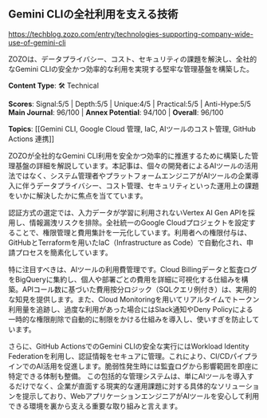 ## Gemini CLIの全社利用を支える技術

https://techblog.zozo.com/entry/technologies-supporting-company-wide-use-of-gemini-cli

ZOZOは、データプライバシー、コスト、セキュリティの課題を解決し、全社的なGemini CLIの安全かつ効率的な利用を実現する堅牢な管理基盤を構築した。

**Content Type**: 🛠️ Technical

**Scores**: Signal:5/5 | Depth:5/5 | Unique:4/5 | Practical:5/5 | Anti-Hype:5/5
**Main Journal**: 96/100 | **Annex Potential**: 94/100 | **Overall**: 96/100

**Topics**: [[Gemini CLI, Google Cloud 管理, IaC, AIツールのコスト管理, GitHub Actions 連携]]

ZOZOが全社的なGemini CLI利用を安全かつ効率的に推進するために構築した管理基盤の詳細を解説しています。本記事は、個々の開発者によるAIツールの活用法ではなく、システム管理者やプラットフォームエンジニアがAIツールの企業導入に伴うデータプライバシー、コスト管理、セキュリティといった運用上の課題をいかに解決したかに焦点を当てています。

認証方式の選定では、入力データが学習に利用されないVertex AI Gen APIを採用し、情報漏洩リスクを排除。全社統一のGoogle Cloudプロジェクトを設定することで、権限管理と費用集計を一元化しています。利用者への権限付与は、GitHubとTerraformを用いたIaC（Infrastructure as Code）で自動化され、申請プロセスを簡素化しています。

特に注目すべきは、AIツールの利用費管理です。Cloud Billingデータと監査ログをBigQueryに集約し、個人や部署ごとの費用を詳細に可視化する仕組みを構築。APIコール数に基づいた費用按分ロジック（SQLクエリ例付き）は、実用的な知見を提供します。また、Cloud Monitoringを用いてリアルタイムでトークン利用量を追跡し、過度な利用があった場合にはSlack通知やDeny Policyによる一時的な権限削除で自動的に制限をかける仕組みを導入し、使いすぎを防止しています。

さらに、GitHub ActionsでのGemini CLIの安全な実行にはWorkload Identity Federationを利用し、認証情報をセキュアに管理。これにより、CI/CDパイプラインでのAI活用を促進します。脆弱性発生時には監査ログから影響範囲を即座に特定できる体制も整備。
この包括的な管理システムは、単にAIツールを導入するだけでなく、企業が直面する現実的な運用課題に対する具体的なソリューションを提示しており、WebアプリケーションエンジニアがAIツールを安心して利用できる環境を裏から支える重要な取り組みと言えます。